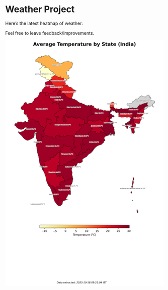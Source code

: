 # Weather Project

Here’s the latest heatmap of weather:

Feel free to leave feedback/improvements.

![India Heatmap](docs/assets/india_heatmap.png?v=F30EAB)
